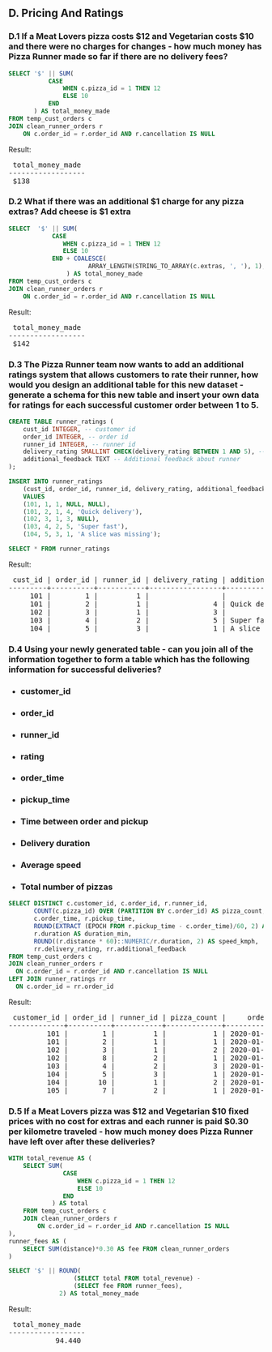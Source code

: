## D. Pricing And Ratings


### D.1 If a Meat Lovers pizza costs $12 and Vegetarian costs $10 and there were no charges for changes - how much money has Pizza Runner made so far if there are no delivery fees?

```SQL
SELECT '$' || SUM(
           CASE
               WHEN c.pizza_id = 1 THEN 12
               ELSE 10
           END
       ) AS total_money_made
FROM temp_cust_orders c
JOIN clean_runner_orders r
    ON c.order_id = r.order_id AND r.cancellation IS NULL
```

Result:

<pre>
 total_money_made 
------------------
 $138
</pre>

### D.2 What if there was an additional $1 charge for any pizza extras? Add cheese is $1 extra

```SQL
SELECT  '$' || SUM(
            CASE
               WHEN c.pizza_id = 1 THEN 12
               ELSE 10
            END + COALESCE(
                      ARRAY_LENGTH(STRING_TO_ARRAY(c.extras, ', '), 1), 0)
                ) AS total_money_made
FROM temp_cust_orders c
JOIN clean_runner_orders r
    ON c.order_id = r.order_id AND r.cancellation IS NULL
```

Result:

<pre>
 total_money_made 
------------------
 $142
</pre>

### D.3 The Pizza Runner team now wants to add an additional ratings system that allows customers to rate their runner, how would you design an additional table for this new dataset - generate a schema for this new table and insert your own data for ratings for each successful customer order between 1 to 5.

```SQL
CREATE TABLE runner_ratings (
    cust_id INTEGER, -- customer id 
    order_id INTEGER, -- order id
    runner_id INTEGER, -- runner id
    delivery_rating SMALLINT CHECK(delivery_rating BETWEEN 1 AND 5), -- delivery rating between 1, 5 higher the number better the rating
    additional_feedback TEXT -- Additional feedback about runner
);

INSERT INTO runner_ratings
    (cust_id, order_id, runner_id, delivery_rating, additional_feedback)
    VALUES
    (101, 1, 1, NULL, NULL),
    (101, 2, 1, 4, 'Quick delivery'),
    (102, 3, 1, 3, NULL),
    (103, 4, 2, 5, 'Super fast'),
    (104, 5, 3, 1, 'A slice was missing');

SELECT * FROM runner_ratings
```

Result:

<pre>
 cust_id | order_id | runner_id | delivery_rating | additional_feedback 
---------+----------+-----------+-----------------+---------------------
     101 |        1 |         1 |                 | 
     101 |        2 |         1 |               4 | Quick delivery
     102 |        3 |         1 |               3 | 
     103 |        4 |         2 |               5 | Super fast
     104 |        5 |         3 |               1 | A slice was missing   
</pre>


### D.4 Using your newly generated table - can you join all of the information together to form a table which has the following information for successful deliveries?
* ### customer_id
* ### order_id
* ### runner_id
* ### rating
* ### order_time
* ### pickup_time
* ### Time between order and pickup
* ### Delivery duration
* ### Average speed
* ### Total number of pizzas

```SQL
SELECT DISTINCT c.customer_id, c.order_id, r.runner_id,
       COUNT(c.pizza_id) OVER (PARTITION BY c.order_id) AS pizza_count,
       c.order_time, r.pickup_time, 
       ROUND(EXTRACT (EPOCH FROM r.pickup_time - c.order_time)/60, 2) AS diff_order_pickup_time_min, 
       r.duration AS duration_min, 
       ROUND((r.distance * 60)::NUMERIC/r.duration, 2) AS speed_kmph, 
       rr.delivery_rating, rr.additional_feedback
FROM temp_cust_orders c
JOIN clean_runner_orders r
  ON c.order_id = r.order_id AND r.cancellation IS NULL
LEFT JOIN runner_ratings rr
  ON c.order_id = rr.order_id
```

Result:

<pre>
 customer_id | order_id | runner_id | pizza_count |     order_time      |     pickup_time     | diff_order_pickup_time_mins | duration_min | speed_kmph | delivery_rating | additional_feedback 
-------------+----------+-----------+-------------+---------------------+---------------------+-----------------------------+--------------+------------+-----------------+---------------------
         101 |        1 |         1 |           1 | 2020-01-01 18:05:02 | 2020-01-01 18:15:34 |                       10.53 |           32 |      37.50 |                 | 
         101 |        2 |         1 |           1 | 2020-01-01 19:00:52 | 2020-01-01 19:10:54 |                       10.03 |           27 |      44.44 |               4 | Quick delivery
         102 |        3 |         1 |           2 | 2020-01-02 23:51:23 | 2020-01-03 00:12:37 |                       21.23 |           20 |      40.20 |               3 | 
         102 |        8 |         2 |           1 | 2020-01-09 23:54:33 | 2020-01-10 00:15:02 |                       20.48 |           15 |      93.60 |                 | 
         103 |        4 |         2 |           3 | 2020-01-04 13:23:46 | 2020-01-04 13:53:03 |                       29.28 |           40 |      35.10 |               5 | Super fast
         104 |        5 |         3 |           1 | 2020-01-08 21:00:29 | 2020-01-08 21:10:57 |                       10.47 |           15 |      40.00 |               1 | A slice was missing
         104 |       10 |         1 |           2 | 2020-01-11 18:34:49 | 2020-01-11 18:50:20 |                       15.52 |           10 |      60.00 |                 | 
         105 |        7 |         2 |           1 | 2020-01-08 21:20:29 | 2020-01-08 21:30:45 |                       10.27 |           25 |      60.00 |                 |    
</pre>

### D.5 If a Meat Lovers pizza was $12 and Vegetarian $10 fixed prices with no cost for extras and each runner is paid $0.30 per kilometre traveled - how much money does Pizza Runner have left over after these deliveries?

```SQL
WITH total_revenue AS (
    SELECT SUM(
               CASE
                   WHEN c.pizza_id = 1 THEN 12
                   ELSE 10
               END
            ) AS total  
    FROM temp_cust_orders c
    JOIN clean_runner_orders r
        ON c.order_id = r.order_id AND r.cancellation IS NULL
),
runner_fees AS (
    SELECT SUM(distance)*0.30 AS fee FROM clean_runner_orders
)

SELECT '$' || ROUND(
                  (SELECT total FROM total_revenue) - 
                  (SELECT fee FROM runner_fees), 
              2) AS total_money_made
```

Result:

<pre>
 total_money_made 
------------------
           94.440
</pre>